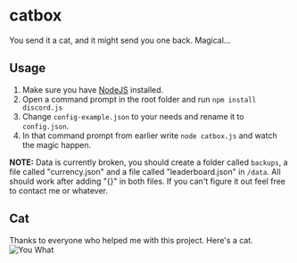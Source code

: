 # catbox
You send it a cat, and it might send you one back. Magical...

## Usage
1. Make sure you have [NodeJS](https://nodejs.org/en/download/) installed.
2. Open a command prompt in the root folder and run `npm install discord.js`
3. Change `config-example.json` to your needs and rename it to `config.json`.
4. In that command prompt from earlier write `node catbox.js` and watch the magic happen.

**NOTE:** Data is currently broken, you should create a folder called `backups`, a file called "currency.json" and a file called "leaderboard.json" in `/data`. All should work after adding "{}" in both files. If you can't figure it out feel free to contact me or whatever.

## Cat
Thanks to everyone who helped me with this project. Here's a cat.  
![You What](https://i.imgur.com/gcuYgnP.png)
